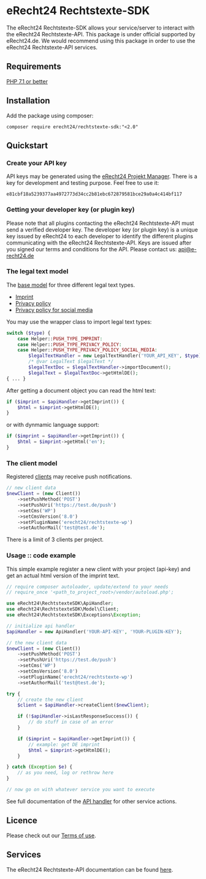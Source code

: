 # eRecht24 Rechtstexte-SDK
The eRecht24 Rechtstexte-SDK allows your service/server to interact with the eRecht24 Rechtstexte-API.
This package is under official supported by eRecht24.de.
We would recommend using this package in order to use the eRecht24 Rechtstexte-API services.

## Requirements
[PHP 7.1 or better](https://www.php.net/)

## Installation
Add the package using composer:

```shell
composer require erecht24/rechtstexte-sdk:"<2.0"
```

## Quickstart
### Create your API key
API keys may be generated using the [eRecht24 Projekt Manager](https://www.e-recht24.de/mitglieder/tools/projekt-manager/).
There is a key for development and testing purpose. Feel free to use it:

```e81cbf18a5239377aa4972773d34cc2b81ebc672879581bce29a0a4c414bf117```

### Getting your developer key (or plugin key)
Please note that all plugins contacting the eRecht24 Rechtstexte-API must send a verified developer key.
The developer key (or plugin key) is a unique key issued by eRecht24 to each developer to identify the different plugins communicating with the eRecht24 Rechtstexte-API.
Keys are issued after you signed our terms and conditions for the API. Please contact us: <a href="mailto:api@e-recht24.de">api@e-recht24.de</a>

### The legal text model
The [base model](./docs/legal_text.md#legal-text-model) for three different legal text types.

- [Imprint](./docs/legal_text.md#imprint)
- [Privacy policy](./docs/legal_text.md#privacy-policy)
- [Privacy policy for social media](./docs/legal_text.md#privacy-policy-social-media)

You may use the wrapper class to import legal text types:
```php
switch ($type) {
    case Helper::PUSH_TYPE_IMPRINT:
    case Helper::PUSH_TYPE_PRIVACY_POLICY:
    case Helper::PUSH_TYPE_PRIVACY_POLICY_SOCIAL_MEDIA:
        $legalTextHandler = new LegalTextHandler('YOUR_API_KEY', $type);
        /* @var LegalText $legalText */
        $legalTextDoc = $legalTextHandler->importDocument();
        $legalText = $legalTextDoc->getHtmlDE();
{ ... }
```
After getting a document object you can read the html text:
```php
if ($imprint = $apiHandler->getImprint()) {
    $html = $imprint->getHtmlDE();
}
```
or with dynmamic language support:
```php
if ($imprint = $apiHandler->getImprint()) {
    $html = $imprint->getHtml('en');
}
```

### The client model
Registered [clients](./docs/client.md) may receive push notifications.
```php
// new client data
$newClient = (new Client())
    ->setPushMethod('POST')
    ->setPushUri('https://test.de/push')
    ->setCms('WP')
    ->setCmsVersion('8.0')
    ->setPluginName('erecht24/rechtstexte-wp')
    ->setAuthorMail('test@test.de');
```
There is a limit of 3 clients per project.

### Usage :: code example
This simple example register a new client with your project (api-key) and get an actual html version of the imprint text. 

```php
// require composer autoloader, update/extend to your needs
// require_once '<path_to_project_root>/vendor/autoload.php';

use eRecht24\RechtstexteSDK\ApiHandler;
use eRecht24\RechtstexteSDK\Model\Client;
use eRecht24\RechtstexteSDK\Exceptions\Exception;

// initialize api handler
$apiHandler = new ApiHandler('YOUR-API-KEY', 'YOUR-PLUGIN-KEY');

// the new client data
$newClient = (new Client())
    ->setPushMethod('POST')
    ->setPushUri('https://test.de/push')
    ->setCms('WP')
    ->setCmsVersion('8.0')
    ->setPluginName('erecht24/rechtstexte-wp')
    ->setAuthorMail('test@test.de');

try {
    // create the new client
    $client = $apiHandler->createClient($newClient);

    if (!$apiHandler->isLastResponseSuccess()) {
        // do stuff in case of an error
    }

    if ($imprint = $apiHandler->getImprint()) {
        // example: get DE imprint
        $html = $imprint->getHtmlDE();
    }

} catch (Exception $e) {
    // as you need, log or rethrow here
}

// now go on with whatever service you want to execute
```
See full documentation of the [API handler](./docs/api_handler.md) for other service actions.

## Licence
Please check out our [Terms of use](LICENSE).

## Services
The eRecht24 Rechtstexte-API documentation can be found [here](https://docs.api.e-recht24.de/).










